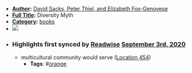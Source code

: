 - **[Author](<Author.md>):** [David Sacks, Peter Thiel, and Elizabeth Fox-Genovese](<David Sacks, Peter Thiel, and Elizabeth Fox-Genovese.md>)
- **[Full Title](<Full Title.md>):** Diversity Myth
- **[Category](<Category.md>):** [books](<books.md>)
- ![](https://images-na.ssl-images-amazon.com/images/I/51hxDy8OrfL._SL400_.jpg)
- ### Highlights first synced by [Readwise](<Readwise.md>) [September 3rd, 2020](<September 3rd, 2020.md>)
    - multicultural community would serve ([Location 454](https://readwise.io/to_kindle?action=open&asin=B00SQLF352&location=454))
        - **Tags**: #[orange](<orange.md>)
